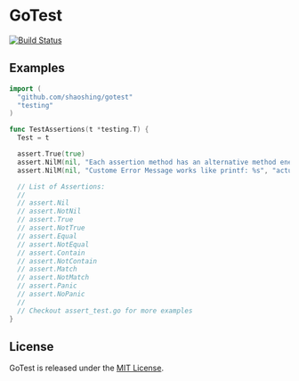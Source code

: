 # GoTest

[![Build Status](https://travis-ci.org/shaoshing/gotest.png?branch=master)](https://travis-ci.org/shaoshing/gotest)


## Examples

```go
import (
  "github.com/shaoshing/gotest"
  "testing"
)

func TestAssertions(t *testing.T) {
  Test = t

  assert.True(true)
  assert.NilM(nil, "Each assertion method has an alternative method eneded with M to support custom error message.")
  assert.NilM(nil, "Custome Error Message works like printf: %s", "actual value")

  // List of Assertions:
  //
  // assert.Nil
  // assert.NotNil
  // assert.True
  // assert.NotTrue
  // assert.Equal
  // assert.NotEqual
  // assert.Contain
  // assert.NotContain
  // assert.Match
  // assert.NotMatch
  // assert.Panic
  // assert.NoPanic
  //
  // Checkout assert_test.go for more examples
}
```

## License

GoTest is released under the [MIT License](http://www.opensource.org/licenses/MIT).
